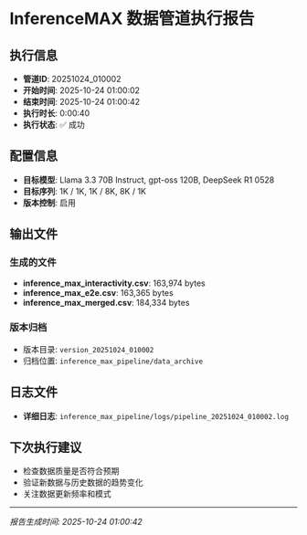 # InferenceMAX 数据管道执行报告

## 执行信息
- **管道ID**: 20251024_010002
- **开始时间**: 2025-10-24 01:00:02
- **结束时间**: 2025-10-24 01:00:42
- **执行时长**: 0:00:40
- **执行状态**: ✅ 成功

## 配置信息
- **目标模型**: Llama 3.3 70B Instruct, gpt-oss 120B, DeepSeek R1 0528
- **目标序列**: 1K / 1K, 1K / 8K, 8K / 1K
- **版本控制**: 启用

## 输出文件
### 生成的文件
- **inference_max_interactivity.csv**: 163,974 bytes
- **inference_max_e2e.csv**: 163,365 bytes
- **inference_max_merged.csv**: 184,334 bytes

### 版本归档
- 版本目录: `version_20251024_010002`
- 归档位置: `inference_max_pipeline/data_archive`


## 日志文件
- **详细日志**: `inference_max_pipeline/logs/pipeline_20251024_010002.log`

## 下次执行建议
- 检查数据质量是否符合预期
- 验证新数据与历史数据的趋势变化
- 关注数据更新频率和模式

---

*报告生成时间: 2025-10-24 01:00:42*
